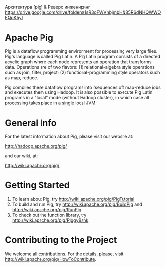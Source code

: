 Архитектура [pig] & Реверс инжениринг
https://drive.google.com/drive/folders/1sR3oFWVnbjmbHN85R6dNHQWWOEQoK5yI

Apache Pig
===========
Pig is a dataflow programming environment for processing very large files. Pig's
language is called Pig Latin. A Pig Latin program consists of a directed
acyclic graph where each node represents an operation that transforms data.
Operations are of two flavors: (1) relational-algebra style operations such as
join, filter, project; (2) functional-programming style operators such as map,
reduce. 

Pig compiles these dataflow programs into (sequences of) map-reduce jobs and
executes them using Hadoop. It is also possible to execute Pig Latin programs
in a "local" mode (without Hadoop cluster), in which case all processing takes
place in a single local JVM. 

General Info
===============

For the latest information about Pig, please visit our website at:

   http://hadoop.apache.org/pig/

and our wiki, at:

   http://wiki.apache.org/pig/

Getting Started
===============
1. To learn about Pig, try http://wiki.apache.org/pig/PigTutorial
2. To build and run Pig, try http://wiki.apache.org/pig/BuildPig and
http://wiki.apache.org/pig/RunPig
3. To check out the function library, try http://wiki.apache.org/pig/PiggyBank


Contributing to the Project
===========================

We welcome all contributions. For the details, please, visit
http://wiki.apache.org/pig/HowToContribute.
